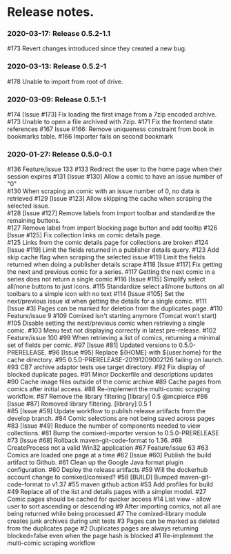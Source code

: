 # Release notes.

### 2020-03-17: Release 0.5.2-1.1
  #173  Revert changes introduced since they created a new bug.

### 2020-03-13: Release 0.5.2-1
  #178  Unable to import from root of drive.

### 2020-03-09: Release 0.5.1-1
  #174  [Issue #173] Fix loading the first image from a 7zip encoded archive.
  #173  Unable to open a file archived with 7zip.
  #171  Fix the frontend state references
  #167  Issue #166: Remove uniqueness constraint from book in bookmarks table.
  #166  Importer fails on second bookmark

### 2020-01-27: Release 0.5.0-0.1
  #136  Feature/issue 133
  #133  Redirect the user to the home page when their session expires 
  #131  [Issue #130] Allow a comic to have an issue number of "0"  
  #130  When scraping an comic with an issue number of 0, no data is retrieved 
  #129  [Issue #123] Allow skipping the cache when scraping the selected issue.  
  #128  [Issue #127] Remove labels from import toolbar and standardize the remaining buttons.  
  #127  Remove label from import blocking page button and add tooltip 
  #126  [Issue #125] Fix collection links on comic details page.  
  #125  Links from the comic details page for collections are broken
  #124  [Issue #119] Limit the fields returned in a publisher details query.
  #123  Add skip cache flag when scraping the selected issue
  #119  Limit the fields returned when doing a publisher details scrape
  #118  [Issue #117] Fix getting the next and previous comic for a series.
  #117  Getting the next comic in a series does not return a single comic
  #116  [Issue #115] Simplify select all/none buttons to just icons.
  #115  Standardize select all/none buttons on all toolbars to a simple icon with no text
  #114  [Issue #105] Set the next/previous issue id when getting the details for a single comic.
  #111  [Issue #3] Pages can be marked for deletion from the duplicates page.
  #110  Feature/issue 9
  #109  Comixed isn't starting anymore (Tomcat won't start)
  #105  Disable setting the next/previous comic when retrieving a single comic.
  #103  Menu text not displaying correctly in latest pre-release.
  #102  Feature/issue 100
  #99   When retrieving a list of comics, returning a minimal set of fields per comic.
  #97   [Issue #81] Updated versions to 0.5.0-PRERELEASE.
  #96   [Issue #95] Replace ${HOME} with ${user.home} for the cache directory.
  #95   0.5.0-PRERELEASE-20191209002126 failing on launch.
  #93   CB7 archive adaptor tests use target directory.
  #92   Fix display of blocked duplicate pages.
  #91   Minor Dockerfile and descriptions updates
  #90   Cache image files outside of the comic archive
  #89   Cache pages from comics after initial access.
  #88   Re-implement the multi-comic scraping workflow.
  #87   Remove the library filtering [library] 0.5 @mcpierce 
  #86   [Issue #87] Removed library filtering. [library] 0.5 1  
  #85   [Issue #59] Update workflow to publish release artifacts from the develop branch.
  #84   Comic selections are not being saved across pages
  #83   [Issue #49] Reduce the number of components needed to view collections.
  #81   Bump the comixed-importer version to 0.5.0-PRERELEASE
  #73   [Issue #68] Rollback maven-git-code-format to 1.36.
  #68   CreateProcess not a valid Win32 application
  #67   Feature/issue 63
  #63   Comics are loaded one page at a time
  #62   [Issue #60] Publish the build artifact to Github.
  #61   Clean up the Google Java format plugin configuration.
  #60   Deploy the release artifacts
  #59   Will the dockerhub account change to comixed/comixed?
  #58   [BUILD] Bumped maven-git-code-format to v1.37
  #55   maven github action
  #53   Add profiles for build
  #49   Replace all of the list and details pages with a simpler model.
  #27   Comic pages should be cached for quicker access
  #14   List view - allow user to sort ascending or descending
  #9    After importing comics, not all are being returned while being processed
  #7    The comixed-library module creates junk archives during unit tests
  #3    Pages can be marked as deleted from the duplicates page
  #2    Duplicates pages are always returning blocked=false even when the page hash is blocked
  #1    Re-implement the multi-comic scraping workflow
